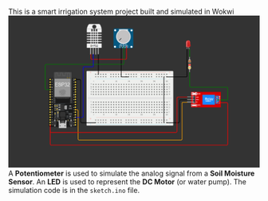 This is a smart irrigation system project built and simulated in Wokwi
![My Smart Irrigation System](diagram.png)
A **Potentiometer** is used to simulate the analog signal from a **Soil Moisture Sensor**.
An **LED** is used to represent the **DC Motor** (or water pump). 
The simulation code is in the `sketch.ino` file.
